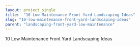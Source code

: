 ```yaml
---
layout: project_single
title:  "10 Low Maintenance Front Yard Landscaping Ideas"
slug: "10-low-maintenance-front-yard-landscaping-ideas"
parent: "landscaping-front-yard-low-maintenance"
---
```

10 Low Maintenance Front Yard Landscaping Ideas